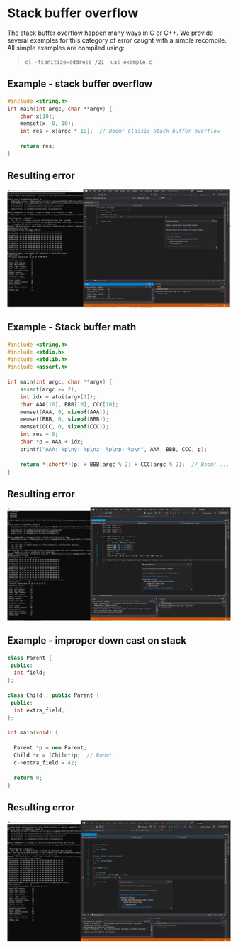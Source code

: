 # Stack buffer overflow

The stack buffer overflow happen many ways in C or C++. We provide several examples for this category of error caught with a simple recompile. All simple examples are compiled using:
>  `cl -fsanitize=address /Zi  uas_example.c`

## Example - stack buffer overflow

```cpp
#include <string.h>
int main(int argc, char **argv) {
    char x[10];
    memset(x, 0, 10);
    int res = x[argc * 10];  // Boom! Classic stack buffer overflow

    return res;
}
```

## Resulting error

![example1](SRC_CODE/stack-buffer-overflow/Example1.PNG)

## Example - Stack buffer math

```cpp
#include <string.h>
#include <stdio.h>
#include <stdlib.h>
#include <assert.h>

int main(int argc, char **argv) {
    assert(argc >= 2);
    int idx = atoi(argv[1]);
    char AAA[10], BBB[10], CCC[10];
    memset(AAA, 0, sizeof(AAA));
    memset(BBB, 0, sizeof(BBB));
    memset(CCC, 0, sizeof(CCC));
    int res = 0;
    char *p = AAA + idx;
    printf("AAA: %p\ny: %p\nz: %p\np: %p\n", AAA, BBB, CCC, p);

    return *(short*)(p) + BBB[argc % 2] + CCC[argc % 2];  // Boom! ... when argument is 9
}
```

## Resulting error
![example2](SRC_CODE/stack-buffer-overflow/Example2.PNG)

## Example - improper down cast on stack

```cpp
class Parent {
 public:
  int field;
};

class Child : public Parent {
 public:
  int extra_field;
};

int main(void) {

  Parent *p = new Parent;
  Child *c = (Child*)p;  // Boom!
  c->extra_field = 42;

  return 0;
}
```

## Resulting error

![example3](SRC_CODE/stack-buffer-overflow/example3.PNG)
